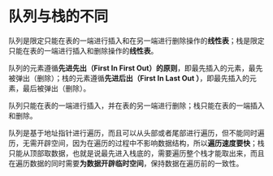 # 队列与栈的不同

队列是限定只能在表的一端进行插入和在另一端进行删除操作的**线性表**；栈是限定只能在表的一端进行插入和删除操作的**线性表**。

队列的元素遵循**先进先出（First In First Out）的原则**，即最先插入的元素，最先被弹出（删除）；栈的元素遵循**先进后出（First In Last Out ）**，即最先插入的元素，最后被弹出（删除）。

队列只能在表的一端进行插入，并在表的另一端进行删除；栈只能在表的一端插入和删除。

队列是基于地址指针进行遍历，而且可以从头部或者尾部进行遍历，但不能同时遍历，无需开辟空间，因为在遍历的过程中不影响数据结构，所以**遍历速度要快**；栈只能从顶部取数据，也就是说最先进入栈底的，需要遍历整个栈才能取出来，而且在遍历数据的同时需要**为数据开辟临时空间**，保持数据在遍历前的一致性。
